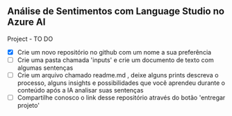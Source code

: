## Análise de Sentimentos com Language Studio no Azure AI

Project - TO DO

 - [x] Crie um novo repositório no github com um nome a sua preferência
 - [ ] Crie uma pasta chamada 'inputs' e crie um documento de texto com algumas sentenças
 - [ ] Crie um arquivo chamado readme.md , deixe alguns prints descreva o processo, alguns insights e possibilidades que você aprendeu durante o conteúdo após a IA analisar suas sentenças
 - [ ] Compartilhe conosco o link desse repositório através do botão 'entregar projeto'